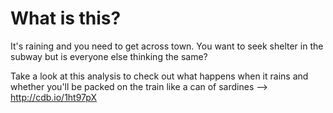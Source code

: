 # What is this?
It's raining and you need to get across town. You want to seek shelter in the subway but is everyone else thinking the same?

Take a look at this analysis to check out what happens when it rains and whether you'll be packed on the train like a can of sardines --> http://cdb.io/1ht97pX
 
